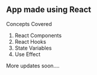 <h2> App made using React</h2>
<p> Concepts Covered</p>
<ol>
<li> React Components </li>
<li> React Hooks </li>
<li> State Variables </li>
<li> Use Effect </li>  
</ol>

<p> More updates soon....</p>
